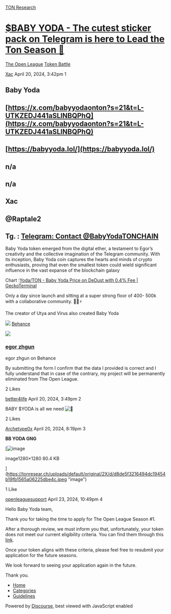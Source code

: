 [TON Research](/)

# [$BABY YODA - The cutest sticker pack on Telegram is here to Lead the Ton Season 💎](/t/baby-yoda-the-cutest-sticker-pack-on-telegram-is-here-to-lead-the-ton-season/12017)

[The Open League](/c/the-open-league/token-leaderboard/57)  [Token Battle](/c/the-open-league/token-leaderboard/57) 

    

[Xac](https://tonresear.ch/u/Xac)  April 20, 2024, 3:42pm  1

## [](#baby-yoda-1)Baby Yoda

## [](#httpsxcombabyyodaontons21tl-utkzedj441asllnbqphq-2)[https://x.com/babyyodaonton?s=21&t=L-UTKZEDJ441aSLlNBQPhQ](https://x.com/babyyodaonton?s=21&t=L-UTKZEDJ441aSLlNBQPhQ)

## [](#httpsbabyyodalol-3)[https://babyyoda.lol/](https://babyyoda.lol/)

## [](#na-4)n/a

## [](#na-5)n/a

## [](#xac-6)Xac

## [](#raptale2-7)@Raptale2

## [](#tg-httpstmebabyyodatonchain-8)Tg. : [Telegram: Contact @BabyYodaTONCHAIN](https://t.me/BabyYodaTONCHAIN)

Baby Yoda token emerged from the digital ether, a testament to Egor’s creativity and the collective imagination of the Telegram community. With its inception, Baby Yoda coin captures the hearts and minds of crypto enthusiasts, proving that even the smallest token could wield significant influence in the vast expanse of the blockchain galaxy

Chart :[Yoda/TON - Baby Yoda Price on DeDust with 0.4% Fee | GeckoTerminal](https://www.geckoterminal.com/ton/pools/EQBjBklMBO8hh8cFSeyVNB0GEimYOO9IZ6WDLXjuL45Dsbxu)

Only a day since launch and sitting at a super strong floor of 400- 500k with a collaborative community. 🫶🏻⚡️

The creator of Utya and Virus also created Baby Yoda

![](https://tonresear.ch/uploads/default/original/2X/1/104e42c00320a089e24c4491c14a15356fbdf1aa.png) [Behance](https://www.behance.net/egorzhgun)

![](https://tonresear.ch/uploads/default/original/2X/0/0d902c9cf61addc20f03050ca8406b63052cf317.jpeg)

### [egor zhgun](https://www.behance.net/egorzhgun)

egor zhgun on Behance

By submitting the form I confirm that the data I provided is correct and I fully understand that in case of the contrary, my project will be permanently eliminated from The Open League.

  2 Likes

[better4life](https://tonresear.ch/u/better4life) April 20, 2024, 3:49pm  2

BABY $YODA is all we need ![:smiling_face_with_three_hearts:](https://tonresear.ch/images/emoji/twitter/smiling_face_with_three_hearts.png?v=12 ":smiling_face_with_three_hearts:")

  2 Likes

[Archetype0x](https://tonresear.ch/u/Archetype0x)  April 20, 2024, 8:19pm  3

**BB YODA GNG**

[![image](https://tonresear.ch/uploads/default/optimized/2X/d/d8de5f3216494dc19454b19fb1565a06225dbe4c_2_500x500.jpeg)

image1280×1280 80.4 KB

](https://tonresear.ch/uploads/default/original/2X/d/d8de5f3216494dc19454b19fb1565a06225dbe4c.jpeg "image")

  1 Like

[openleaguesupport](https://tonresear.ch/u/openleaguesupport) April 23, 2024, 10:49pm  4

Hello Baby Yoda team,

Thank you for taking the time to apply for The Open League Season #1.

After a thorough review, we must inform you that, unfortunately, your token does not meet our current eligibility criteria. You can find them through this [link](https://tonresear.ch/t/about-the-memecoin-leaderboard-category/1276).

Once your token aligns with these criteria, please feel free to resubmit your application for the future seasons.

We look forward to seeing your application again in the future.

Thank you.

 

*   [Home](/)
*   [Categories](/categories)
*   [Guidelines](/guidelines)

Powered by [Discourse](https://www.discourse.org), best viewed with JavaScript enabled